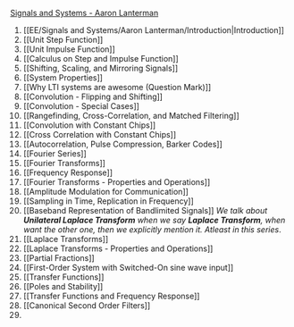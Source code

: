 
[Signals and Systems - Aaron Lanterman](https://www.youtube.com/playlist?list=PLOunECWxELQRYwsuj4BL4Hu1nvj9dxRQ6)
1. [[EE/Signals and Systems/Aaron Lanterman/Introduction|Introduction]]
2. [[Unit Step Function]]
3. [[Unit Impulse Function]]
4. [[Calculus on Step and Impulse Function]]
5. [[Shifting, Scaling, and Mirroring Signals]]
6. [[System Properties]]
7. [[Why LTI systems are awesome (Question Mark)]]
8. [[Convolution - Flipping and Shifting]]
9. [[Convolution - Special Cases]]
10. [[Rangefinding, Cross-Correlation, and Matched Filtering]]
11. [[Convolution with Constant Chips]]
12. [[Cross Correlation with Constant Chips]]
13. [[Autocorrelation, Pulse Compression, Barker Codes]]
14. [[Fourier Series]]
15. [[Fourier Transforms]]
16. [[Frequency Response]]
17. [[Fourier Transforms - Properties and Operations]]
18. [[Amplitude Modulation for Communication]]
19. [[Sampling in Time, Replication in Frequency]]
20. [[Baseband Representation of Bandlimited Signals]]
*We talk about **Unilateral Laplace Transform** when we say **Laplace Transform**, when want the other one, then we explicitly mention it. Atleast in this series*.
21. [[Laplace Transforms]]
22. [[Laplace Transforms - Properties and Operations]]
23. [[Partial Fractions]]
24. [[First-Order System with Switched-On sine wave input]]
25. [[Transfer Functions]]
26. [[Poles and Stability]]
27. [[Transfer Functions and Frequency Response]]
28. [[Canonical Second Order Filters]]
29. 